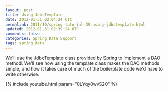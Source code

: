 ```yaml
---           
layout: post
title: Using JdbcTemplate
date: 2012-01-31 02:04:24 UTC
permalink: 2011/10/spring-tutorial-39-using-jdbctemplate.html
updated: 2012-01-31 02:39:24 UTC
comments: false
categories: Spring Data Support
tags: spring_data
---
```


We'll use the JdbcTemplate class provided by Spring to implement a DAO method. We'll see how using the template class makes the DAO methods simple, and how it takes care of much of the boilerplate code we'd have to write otherwise.

{% include youtube.html param="0LYqy0wvS20" %}